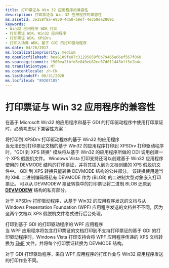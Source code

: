 ```yaml
---
title: 打印票证与 Win 32 应用程序的兼容性
description: 打印票证与 Win 32 应用程序的兼容性
ms.assetid: 3e358f8a-e950-4da0-b8ef-4e350ea28091
keywords:
- Win32 应用程序 WDK 打印
- 打印票证 WDK，Win32 应用程序
- 打印票证 WDK，XPSDrv
- 打印入场券 WDK，基于 GDI 的打印驱动程序
ms.date: 04/20/2017
ms.localizationpriority: medium
ms.openlocfilehash: bea6109fe87c31295059f0b79465e66ef567f060
ms.sourcegitcommit: f500ea2fbfd3e849eb82ee67d011443bff3e2b4c
ms.translationtype: MT
ms.contentlocale: zh-CN
ms.lasthandoff: 08/31/2020
ms.locfileid: "89207105"
---
```

# <a name="print-ticket-compatibility-with-win-32-applications"></a>打印票证与 Win 32 应用程序的兼容性


在基于 Microsoft Win32 的应用程序和基于 GDI 的打印驱动程序中使用打印票证时，必须考虑以下兼容性方案：

<a href="" id="win32-based-applications-that-are-printing-to-xpsdrv-print-drivers"></a>将打印到 XPSDrv 打印驱动程序的基于 Win32 的应用程序  
当无法识别打印票证文档的基于 Win32 的应用程序打印到 XPSDrv 打印驱动程序时，"GDI 到 XPS 转换" 模块将从基于 Win32 的应用程序所做的 DDI 调用创建一个 XPS 假脱机文件。 Windows Vista 打印支持还可以创建基于 Win32 应用程序使用的 DEVMODE 结构的打印票证，并将其插入到为文档创建的 XPS 假脱机文件中。 GDI 到 XPS 转换只能转换 DEVMODE 结构的公共部分。 该转换使用适当的 XML 二进制编码将私有 DEVMODE 作为 (BLOB) 的二进制大型对象嵌入打印票证。 可以从 DEVMODEW 票证转换中的打印票证将二进制 BLOB 还原到 [**DEVMODEW**](/windows/win32/api/wingdi/ns-wingdi-devmodew) 结构的私有部分。

对于 XPSDrv 打印驱动程序，从基于 Win32 的应用程序发送的文档与从 Windows Presentation Foundation (WPF) 应用程序发送的文档并不不同，因为这两个文档以 XPS 假脱机文件格式进行后台处理。

<a href="" id="wpf-applications-that-are-printing-to-gdi-based-print-drivers"></a>打印到基于 GDI 的打印驱动程序的 WPF 应用程序  
当 WPF 应用程序将包含打印票证的文档打印到不支持打印票证的基于 GDI 的打印驱动程序时，Windows Vista 打印支持会将 WPF 应用程序传递的 XPS 文档转换为 [EMF](emf-data-type.md) 文件，并将每个打印票证转换为 DEVMODE 结构。

对于 GDI 打印驱动程序，来自 WPF 应用程序的打印作业与 Win32 应用程序发送的打印作业不同。

 

